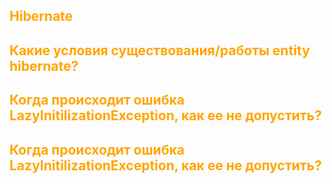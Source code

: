 ## <span style="color: orange">Hibernate</span>

## <span style="color: orange">Какие условия существования/работы entity hibernate?</span>
## <span style="color: orange">Когда происходит ошибка LazyInitilizationException, как ее не допустить?</span>
## <span style="color: orange">Когда происходит ошибка LazyInitilizationException, как ее не допустить?</span>